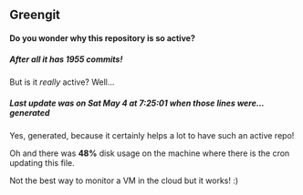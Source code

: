 ## Greengit

#### Do you wonder why this repository is so active?

##### After all it has 1955 commits!

But is it *really* active? Well...

##### Last update was on Sat May 4 at 7:25:01 when those lines were... generated

Yes, generated, because it certainly helps a lot to have such an active repo!

Oh and there was **48%** disk usage on the machine
where there is the cron updating this file.

Not the best way to monitor a VM in the cloud but it works! :)
